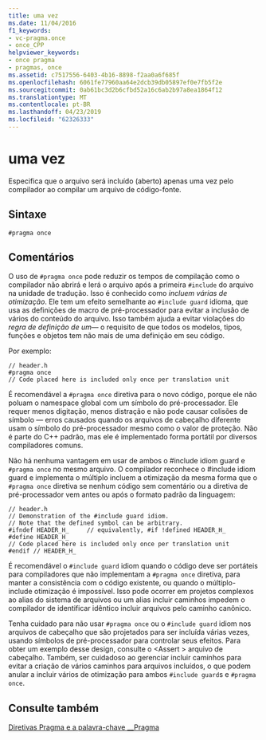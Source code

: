 ```yaml
---
title: uma vez
ms.date: 11/04/2016
f1_keywords:
- vc-pragma.once
- once_CPP
helpviewer_keywords:
- once pragma
- pragmas, once
ms.assetid: c7517556-6403-4b16-8898-f2aa0a6f685f
ms.openlocfilehash: 6061fe77960aa64e2dcb39db05897ef0e7fb5f2e
ms.sourcegitcommit: 0ab61bc3d2b6cfbd52a16c6ab2b97a8ea1864f12
ms.translationtype: MT
ms.contentlocale: pt-BR
ms.lasthandoff: 04/23/2019
ms.locfileid: "62326333"
---
```

# <a name="once"></a>uma vez
Especifica que o arquivo será incluído (aberto) apenas uma vez pelo compilador ao compilar um arquivo de código-fonte.

## <a name="syntax"></a>Sintaxe

```
#pragma once
```

## <a name="remarks"></a>Comentários

O uso de `#pragma once` pode reduzir os tempos de compilação como o compilador não abrirá e lerá o arquivo após a primeira `#include` do arquivo na unidade de tradução. Isso é conhecido como *incluem várias de otimização*. Ele tem um efeito semelhante ao `#include guard` idioma, que usa as definições de macro de pré-processador para evitar a inclusão de vários do conteúdo do arquivo. Isso também ajuda a evitar violações do *regra de definição de um*— o requisito de que todos os modelos, tipos, funções e objetos tem não mais de uma definição em seu código.

Por exemplo:

```
// header.h
#pragma once
// Code placed here is included only once per translation unit
```

É recomendável a `#pragma once` diretiva para o novo código, porque ele não poluam o namespace global com um símbolo do pré-processador. Ele requer menos digitação, menos distração e não pode causar colisões de símbolo — erros causados quando os arquivos de cabeçalho diferente usam o símbolo do pré-processador mesmo como o valor de proteção. Não é parte do C++ padrão, mas ele é implementado forma portátil por diversos compiladores comuns.

Não há nenhuma vantagem em usar de ambos o #include idiom guard e `#pragma once` no mesmo arquivo. O compilador reconhece o #include idiom guard e implementa o múltiplo incluem a otimização da mesma forma que o `#pragma once` diretiva se nenhum código sem comentário ou a diretiva de pré-processador vem antes ou após o formato padrão da linguagem:

```
// header.h
// Demonstration of the #include guard idiom.
// Note that the defined symbol can be arbitrary.
#ifndef HEADER_H_     // equivalently, #if !defined HEADER_H_
#define HEADER_H_
// Code placed here is included only once per translation unit
#endif // HEADER_H_
```

É recomendável o `#include guard` idiom quando o código deve ser portáteis para compiladores que não implementam a `#pragma once` diretiva, para manter a consistência com o código existente, ou quando o múltiplo-include otimização é impossível. Isso pode ocorrer em projetos complexos ao alias do sistema de arquivos ou um alias incluir caminhos impedem o compilador de identificar idêntico incluir arquivos pelo caminho canônico.

Tenha cuidado para não usar `#pragma once` ou o `#include guard` idiom nos arquivos de cabeçalho que são projetados para ser incluída várias vezes, usando símbolos de pré-processador para controlar seus efeitos. Para obter um exemplo desse design, consulte o \<Assert > arquivo de cabeçalho. Também, ser cuidadoso ao gerenciar incluir caminhos para evitar a criação de vários caminhos para arquivos incluídos, o que podem anular a incluir vários de otimização para ambos `#include guard`s e `#pragma once`.

## <a name="see-also"></a>Consulte também

[Diretivas Pragma e a palavra-chave __Pragma](../preprocessor/pragma-directives-and-the-pragma-keyword.md)